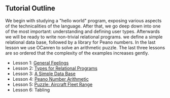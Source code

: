## Tutorial Outline

We begin with studying a "hello world" program,
 exposing various aspects of the technicalities of the language. After that, 
 we go deep down into one of the most important: understanding and defining 
 user types. Afterwards we will be ready to write non-trivial relational programs.
 we define a simple relational data base, followed by a library for Peano numbers. 
 In the last lesson we use OCanren to solve an arithmetic puzzle. The last three
 lessons are so ordered that the complexity of the examples increases gently. 

- Lesson 1: [General Feelings](./helloWorld)
- Lesson 2: [Types for Relational Programs](./digTypes)
- Lesson 3: [A Simple Data Base](./ascii_ctrl_db)
- Lesson 4: [Peano Number Arithmetic](peano)
- Lesson 5: [Puzzle: Aircraft Fleet Range](aircraft_fleet)
- Lesson 6: Tabling

  
